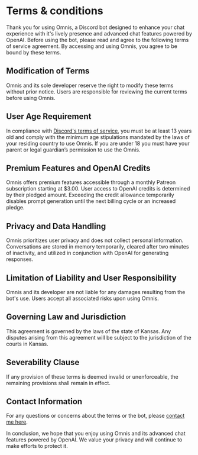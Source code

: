 # Terms & conditions
Thank you for using Omnis, a Discord bot designed to enhance your chat experience with it's lively presence and advanced chat features powered by OpenAI. Before using the bot, please read and agree to the following terms of service agreement. By accessing and using Omnis, you agree to be bound by these terms.

## Modification of Terms
Omnis and its sole developer reserve the right to modify these terms without prior notice. Users are responsible for reviewing the current terms before using Omnis.

## User Age Requirement
In compliance with <a href="https://discord.com/terms#2">Discord's terms of service</a>, you must be at least 13 years old and comply with the minimum age stipulations mandated by the laws of your residing country to use Omnis. If you are under 18 you must have your parent or legal guardian’s permission to use the Omnis. 

## Premium Features and OpenAI Credits
Omnis offers premium features accessible through a monthly Patreon subscription starting at $3.00. User access to OpenAI credits is determined by their pledged amount. Exceeding the credit allowance temporarily disables prompt generation until the next billing cycle or an increased pledge.

## Privacy and Data Handling
Omnis prioritizes user privacy and does not collect personal information. Conversations are stored in memory temporarily, cleared after two minutes of inactivity, and utilized in conjunction with OpenAI for generating responses.

## Limitation of Liability and User Responsibility
Omnis and its developer are not liable for any damages resulting from the bot's use. Users accept all associated risks upon using Omnis.

## Governing Law and Jurisdiction
This agreement is governed by the laws of the state of Kansas. Any disputes arising from this agreement will be subject to the jurisdiction of the courts in Kansas.

## Severability Clause
If any provision of these terms is deemed invalid or unenforceable, the remaining provisions shall remain in effect.

## Contact Information
For any questions or concerns about the terms or the bot, please [contact me here](mailto:7thousandnumbers@gmail.com).

In conclusion, we hope that you enjoy using Omnis and its advanced chat features powered by OpenAI. We value your privacy and will continue to make efforts to protect it.
